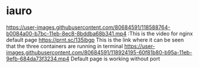 # iauro
https://user-images.githubusercontent.com/80684591/118588764-b0084a00-b7bc-11eb-8ec8-8bddba68b341.mp4 :This is the video for nginx default page
https://prnt.sc/135ibgp This is the link where it can be seen that the three containers are running in 
terminal
https://user-images.githubusercontent.com/80684591/118924195-60f81b80-b95a-11eb-9efb-684da73f3234.mp4 Default page is working without port
